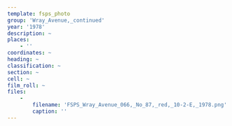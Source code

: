 ```yaml
---
template: fsps_photo
group: 'Wray_Avenue,_continued'
year: '1978'
description: ~
places:
    - ''
coordinates: ~
heading: ~
classification: ~
section: ~
cell: ~
film_roll: ~
files:
    -
        filename: 'FSPS_Wray_Avenue_066,_No_87,_red,_10-2-E,_1978.png'
        caption: ''
---
```

